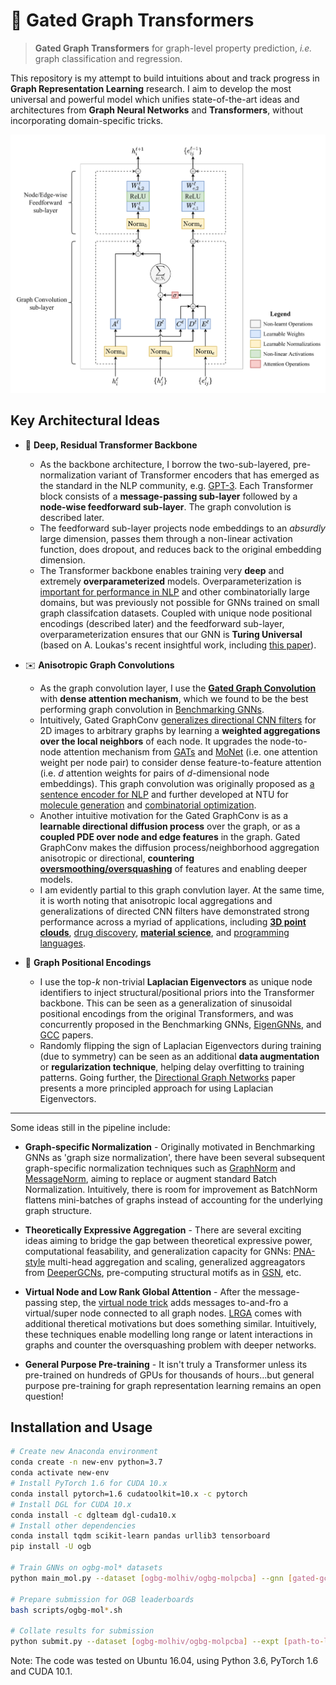 # :rocket: Gated Graph Transformers

>**Gated Graph Transformers** for graph-level property prediction, *i.e.* graph classification and regression.

This repository is my attempt to build intuitions about and track progress in **Graph Representation Learning** research. 
I aim to develop the most universal and powerful model which unifies state-of-the-art ideas and architectures from **Graph Neural Networks** and **Transformers**, without incorporating domain-specific tricks.

![Gated Graph Transformer](gated-graph-transformer.png)

## Key Architectural Ideas

- :robot: **Deep, Residual Transformer Backbone** 
  - As the backbone architecture, I borrow the two-sub-layered, pre-normalization variant of Transformer encoders that has emerged as the standard in the NLP community, e.g. [GPT-3](https://arxiv.org/abs/2005.14165). Each Transformer block consists of a **message-passing sub-layer** followed by a **node-wise feedforward sub-layer**. The graph convolution is described later. 
  - The feedforward sub-layer projects node embeddings to an *absurdly* large dimension, passes them through a non-linear activation function, does dropout, and reduces back to the original embedding dimension.
  - The Transformer backbone enables training very **deep** and extremely **overparameterized** models. Overparameterization is [important for performance in NLP](https://arxiv.org/abs/1910.10683) and other combinatorially large domains, but was previously not possible for GNNs trained on small graph classifcation datasets. Coupled with unique node positional encodings (described later) and the feedforward sub-layer, overparameterization ensures that our GNN is **Turing Universal** (based on A. Loukas's recent insightful work, including [this paper](https://arxiv.org/abs/1907.03199)).

- :envelope: **Anisotropic Graph Convolutions** 
  - As the graph convolution layer, I use the [**Gated Graph Convolution**](https://arxiv.org/abs/1711.07553) with **dense attention mechanism**, which we found to be the best performing graph convolution in [Benchmarking GNNs](https://arxiv.org/abs/2003.00982).
  - Intuitively, Gated GraphConv [generalizes directional CNN filters](https://arxiv.org/abs/1905.01289) for 2D images to arbitrary graphs by learning a **weighted aggregations over the local neighbors** of each node. It upgrades the node-to-node attention mechanism from [GATs](https://arxiv.org/abs/1710.10903) and [MoNet](https://arxiv.org/abs/1611.08402) (i.e. one attention weight per node pair) to consider dense feature-to-feature attention (i.e. *d* attention weights for pairs of *d*-dimensional node embeddings). This graph convolution was originally proposed as [a sentence encoder for NLP](https://arxiv.org/abs/1703.04826) and further developed at NTU for [molecule generation](https://arxiv.org/abs/1906.03412) and [combinatorial optimization](https://arxiv.org/abs/1906.01227).
  - Another intuitive motivation for the Gated GraphConv is as a **learnable directional diffusion process** over the graph, or as a **coupled PDE over node and edge features** in the graph. Gated GraphConv makes the diffusion process/neighborhood aggregation anisotropic or directional, **countering [oversmoothing/oversquashing](https://arxiv.org/abs/2006.05205)** of features and enabling deeper models.
  - I am evidently partial to this graph convlution layer. At the same time, it is worth noting that anisotropic local aggregations and generalizations of directed CNN filters have demonstrated strong performance across a myriad of applications, including [**3D point clouds**](https://arxiv.org/abs/1904.07601), [drug discovery](https://pubs.acs.org/doi/abs/10.1021/acs.jcim.9b00237), [**material science**](https://openreview.net/forum?id=K3qa-sMHpQX), and [programming languages](https://arxiv.org/abs/1906.12192).

- :arrows_counterclockwise: **Graph Positional Encodings** 
  - I use the top-*k* non-trivial **Laplacian Eigenvectors** as unique node identifiers to inject structural/positional priors into the Transformer backbone. This can be seen as a generalization of sinusoidal positional encodings from the original Transformers, and was concurrently proposed in the Benchmarking GNNs, [EigenGNNs](https://arxiv.org/abs/2006.04330), and [GCC](https://arxiv.org/abs/2006.09963) papers.
  - Randomly flipping the sign of Laplacian Eigenvectors during training (due to symmetry) can be seen as an additional **data augmentation** or **regularization technique**, helping delay overfitting to training patterns. Going further, the [Directional Graph Networks](https://arxiv.org/abs/2010.02863) paper presents a more principled approach for using Laplacian Eigenvectors.

---

Some ideas still in the pipeline include:

- **Graph-specific Normalization** - Originally motivated in Benchmarking GNNs as 'graph size normalization', there have been several subsequent graph-specific normalization techniques such as [GraphNorm](https://arxiv.org/abs/2009.03294) and [MessageNorm](https://arxiv.org/abs/2006.07739), aiming to replace or augment standard Batch Normalization. Intuitively, there is room for improvement as BatchNorm flattens mini-batches of graphs instead of accounting for the underlying graph structure.

- **Theoretically Expressive Aggregation** - There are several exciting ideas aiming to bridge the gap between theoretical expressive power, computational feasability, and generalization capacity for GNNs: [PNA-style](https://arxiv.org/abs/2004.05718) multi-head aggregation and scaling, generalized aggreagators from [DeeperGCNs](https://arxiv.org/abs/2006.07739), pre-computing structural motifs as in [GSN](https://arxiv.org/abs/2006.09252), etc.

- **Virtual Node and Low Rank Global Attention** - After the message-passing step, the [virtual node trick](https://arxiv.org/abs/1905.12265) adds messages to-and-fro a virtual/super node connected to all graph nodes. [LRGA](https://arxiv.org/abs/2006.07846) comes with additional theretical motivations but does something similar. Intuitively, these techniques enable modelling long range or latent interactions in graphs and counter the oversquashing problem with deeper networks.

- **General Purpose Pre-training** - It isn't truly a Transformer unless its pre-trained on hundreds of GPUs for thousands of hours...but general purpose pre-training for graph representation learning remains an open question!

## Installation and Usage
```bash
# Create new Anaconda environment
conda create -n new-env python=3.7
conda activate new-env
# Install PyTorch 1.6 for CUDA 10.x
conda install pytorch=1.6 cudatoolkit=10.x -c pytorch
# Install DGL for CUDA 10.x
conda install -c dglteam dgl-cuda10.x
# Install other dependencies
conda install tqdm scikit-learn pandas urllib3 tensorboard
pip install -U ogb

# Train GNNs on ogbg-mol* datasets
python main_mol.py --dataset [ogbg-molhiv/ogbg-molpcba] --gnn [gated-gcn/gcn/mlp]

# Prepare submission for OGB leaderboards
bash scripts/ogbg-mol*.sh

# Collate results for submission
python submit.py --dataset [ogbg-molhiv/ogbg-molpcba] --expt [path-to-logs]
```

Note: The code was tested on Ubuntu 16.04, using Python 3.6, PyTorch 1.6 and CUDA 10.1.
